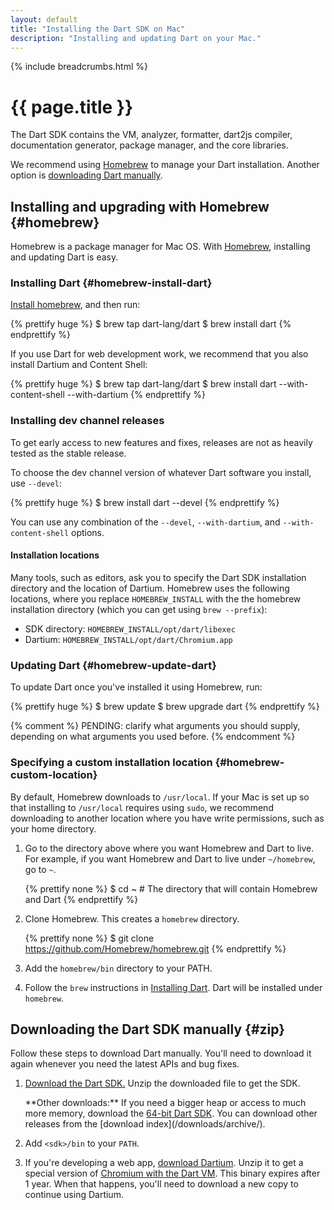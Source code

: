 ```yaml
---
layout: default
title: "Installing the Dart SDK on Mac"
description: "Installing and updating Dart on your Mac."
---
```


{% include breadcrumbs.html %}

# {{ page.title }}

The Dart SDK contains the VM, analyzer, formatter, dart2js compiler,
documentation generator, package manager, and the core libraries.

We recommend using [Homebrew](#homebrew)
to manage your Dart installation.
Another option is [downloading Dart manually](#zip).


## Installing and upgrading with Homebrew {#homebrew}

Homebrew is a package manager for Mac OS.
With [Homebrew](http://brew.sh/),
installing and updating Dart is easy.

### Installing Dart {#homebrew-install-dart}

[Install homebrew](http://brew.sh/), and then run:

{% prettify huge %}
$ brew tap dart-lang/dart
$ brew install dart
{% endprettify %}

If you use Dart for web development work, we recommend that you also
install Dartium and Content Shell:

{% prettify huge %}
$ brew tap dart-lang/dart
$ brew install dart --with-content-shell --with-dartium
{% endprettify %}

### Installing dev channel releases

To get early access to new features and fixes,
releases are not as heavily tested as the stable release.

To choose the dev channel version of whatever Dart software you install,
use `--devel`:

{% prettify huge %}
$ brew install dart --devel
{% endprettify %}

You can use any combination of the
`--devel`,
`--with-dartium`, and
`--with-content-shell` options.


#### Installation locations

Many tools, such as editors, ask you to specify the Dart SDK
installation directory and the location of Dartium.
Homebrew uses the following locations,
where you replace `HOMEBREW_INSTALL` with the
the homebrew installation directory
(which you can get using `brew --prefix`):

* SDK directory: `HOMEBREW_INSTALL/opt/dart/libexec`
* Dartium: `HOMEBREW_INSTALL/opt/dart/Chromium.app`


### Updating Dart {#homebrew-update-dart}

To update Dart once you've installed it using Homebrew, run:

{% prettify huge %}
$ brew update
$ brew upgrade dart
{% endprettify %}

{% comment %}
PENDING: clarify what arguments you should supply,
depending on what arguments you used before.
{% endcomment %}


### Specifying a custom installation location {#homebrew-custom-location}

By default, Homebrew downloads to `/usr/local`.
If your Mac is set up so that installing to `/usr/local` requires
using `sudo`, we recommend
downloading to another location where you have write permissions, such
as your home directory.

1. Go to the directory above where you want
   Homebrew and Dart to live.
   For example, if you want Homebrew and Dart to live under
   `~/homebrew`, go to `~`.

   {% prettify none %}
   $ cd ~    # The directory that will contain Homebrew and Dart
   {% endprettify %}

2. Clone Homebrew. This creates a `homebrew` directory.

   {% prettify none %}
   $ git clone https://github.com/Homebrew/homebrew.git
   {% endprettify %}

3. Add the `homebrew/bin` directory to your PATH.

4. Follow the `brew` instructions in
[Installing Dart](#homebrew-install-dart).
Dart will be installed under `homebrew`.


## Downloading the Dart SDK manually {#zip}

Follow these steps to download Dart manually.
You'll need to download it again
whenever you need the latest APIs and bug fixes.

1. <a
    data-bits="32" data-os="macos" data-tool="sdk"
    class="download-link"
    href="{{ site.custom.downloads.dartarchive-stable-url-prefix }}/latest/sdk/dartsdk-macos-ia32-release.zip">
   Download the Dart SDK.</a>
   Unzip the downloaded file to get the SDK.

   <aside class="alert alert-info" markdown="1">
   **Other downloads:**
   If you need a bigger heap or access to much more memory,
   download the <a
    data-bits="64" data-os="macos" data-tool="sdk"
    class="download-link"
    href="{{ site.custom.downloads.dartarchive-stable-url-prefix }}/latest/sdk/dartsdk-macos-x64-release.zip">
   64-bit Dart SDK</a>.
   You can download other releases from the
   [download index](/downloads/archive/).
   </aside>

2. Add `<sdk>/bin` to your `PATH`.

3. If you're developing a web app, <a
    data-bits="32" data-os="macos" data-tool="dartium"
    class="download-link"
    href="{{ site.custom.downloads.dartarchive-stable-url-prefix }}/latest/dartium/dartium-macos-ia32-release.zip">
  download Dartium</a>.
  Unzip it to get a special version of
  [Chromium with the Dart VM](/tools/dartium/).
  This binary expires after 1 year. When that happens,
  you'll need to download a new copy to continue using Dartium.
